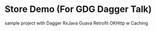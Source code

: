 # Store Demo (For GDG Dagger Talk)

sample project with Dagger RxJava Guava Retrofit OKHttp w Caching

